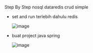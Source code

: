 Step By Step nosql dataredis crud simple

- set and run terlebih dahulu redis

  ![image](https://github.com/engkoskostaman97/Spring-Data-Redis-CRUD-Example/assets/110719940/3a6c338b-44ab-4e10-b78a-591923ac0694)


- buat project java spring

  ![image](https://github.com/engkoskostaman97/Spring-Data-Redis-CRUD-Example/assets/110719940/44ae89fe-a612-4373-b968-ee012334f6d3)

  
